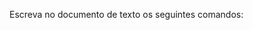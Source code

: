 Escreva no documento de texto os seguintes comandos:

<!DOCTYPE html>

<html lang="pt-br">
<head>
    <meta charset="utf-8" />
    <title></title>
</head>
<body>
    
</body>
</html>
